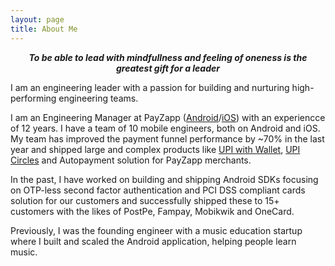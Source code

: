 ```yaml
---
layout: page
title: About Me
---
```


<p class="message" style="text-align: center">
  <strong><i>To be able to lead with mindfullness and feeling of oneness is the greatest gift for a leader</i></strong>
</p>

I am an engineering leader with a passion for building and nurturing high-performing engineering teams.

I am an Engineering Manager at PayZapp ([Android](https://play.google.com/store/apps/details?id=com.hdfcbank.payzapp&hl=en-US)/[iOS](https://apps.apple.com/in/app/payzapp-upi-pixel-credit-card/id6443480917)) with an experiencce of 12 years. I have a team of 10 mobile engineers, both on Android and iOS. My team has improved the payment funnel performance by ~70% in the last year and shipped large and complex products like [UPI with Wallet](https://youtu.be/RbnTE8PYnuY?si=dhjNYuXF9KZ1pXZ6), [UPI Circles](https://www.npci.org.in/what-we-do/upi-circle/product-overview#:~:text=UPI%20Circle%20is%20a%20solution%20where%20a%20payer,with%20minimum%20intervention%20and%20with%20adequate%20risk%20mitigations.) and Autopayment solution for PayZapp merchants.

In the past, I have worked on building and shipping Android SDKs focusing on OTP-less second factor authentication and PCI DSS compliant cards solution for our customers and successfully shipped these to 15+ customers with the likes of PostPe, Fampay, Mobikwik and OneCard.

Previously, I was the founding engineer with a music education startup where I built and scaled the Android application, helping people learn music.
